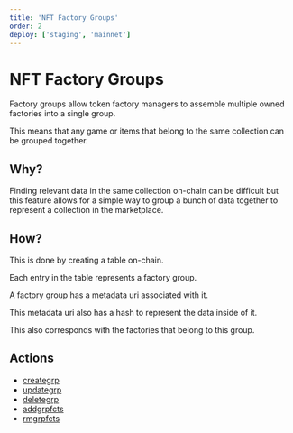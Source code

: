 ```yaml
---
title: 'NFT Factory Groups'
order: 2
deploy: ['staging', 'mainnet']
---
```


# NFT Factory Groups

Factory groups allow token factory managers to assemble multiple owned factories into a single group.

This means that any game or items that belong to the same collection can be grouped together.

## Why?

Finding relevant data in the same collection on-chain can be difficult but this feature allows for a simple way to group a bunch of data together to represent a collection in the marketplace.

## How?

This is done by creating a table on-chain.

Each entry in the table represents a factory group.

A factory group has a metadata uri associated with it.

This metadata uri also has a hash to represent the data inside of it.

This also corresponds with the factories that belong to this group.

## Actions

-   [creategrp](./NFT%20Actions/creategrp.md)
-   [updategrp](./NFT%20Actions/updategrp.md)
-   [deletegrp](./NFT%20Actions/deletegrp.md)
-   [addgrpfcts](./NFT%20Actions/addgrpfcts.md)
-   [rmgrpfcts](./NFT%20Actions/rmgrpfcts.md)
